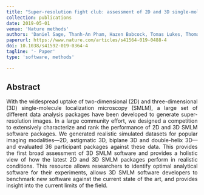 ```yaml
---
title: "Super-resolution fight club: assessment of 2D and 3D single-molecule localization microscopy software"
collection: publications
date: 2019-05-01
venue: 'Nature methods'
authors: 'Daniel Sage, Thanh-An Pham, Hazen Babcock, Tomas Lukes, Thomas Pengo, Jerry Chao, Ramraj Velmurugan, Alex Herbert, Anurag Agrawal, Silvia Colabrese, Ann Wheeler, Anna Archetti, Bernd Rieger, Raimund Ober, Guy M Hagen, Jean-Baptiste Sibarita, Jonas Ries, Ricardo Henriques, Michael Unser, Seamus Holden'
paperurl: https://www.nature.com/articles/s41564-019-0488-4
doi: 10.1038/s41592-019-0364-4
tagline: '- Paper'
type: 'software, methods'

---
```


<h2> Abstract </h2>
<p align= "justify">
With the widespread uptake of two-dimensional (2D) and three-dimensional (3D) single-molecule localization microscopy (SMLM), a large set of different data analysis packages have been developed to generate super-resolution images. In a large community effort, we designed a competition to extensively characterize and rank the performance of 2D and 3D SMLM software packages. We generated realistic simulated datasets for popular imaging modalities—2D, astigmatic 3D, biplane 3D and double-helix 3D—and evaluated 36 participant packages against these data. This provides the first broad assessment of 3D SMLM software and provides a holistic view of how the latest 2D and 3D SMLM packages perform in realistic conditions. This resource allows researchers to identify optimal analytical software for their experiments, allows 3D SMLM software developers to benchmark new software against the current state of the art, and provides insight into the current limits of the field.
